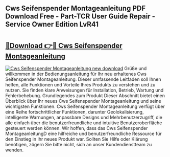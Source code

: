 ## Cws Seifenspender Montageanleitung PDF Download Free - Part-TCR User Guide Repair - Service Owner Edition LvR41

# <h2><a href="http://df6xyq.blite.top/?on=Cws+Seifenspender+Montageanleitung">🔗Download 👉🔴 Cws Seifenspender Montageanleitung</a></h2>

[![Cws Seifenspender Montageanleitung new download](https://i.imgur.com/lujVjoI.png)](http://df6xyq.blite.top/?on=Cws+Seifenspender+Montageanleitung)
Grüße und willkommen in der Bedienungsanleitung für Ihr neu erhaltenes Cws Seifenspender Montageanleitung. Dieser umfassende Leitfaden soll Ihnen helfen, alle Funktionen und Vorteile Ihres Produkts zu verstehen und zu nutzen. Sie finden klare Anweisungen für Installation, Betrieb, Wartung und Fehlerbehebung. Grundlegendes zum Produkt Dieser Abschnitt bietet einen Überblick über Ihr neues Cws Seifenspender Montageanleitung und seine wichtigsten Funktionen. Cws Seifenspender Montageanleitung verfügt über eine Reihe fortschrittlicher Funktionen, darunter Geolokalisierung, intelligente Warnungen, anpassbare Designs und Mehrbenutzerzugriff, die alle einfach über die benutzerfreundliche und intuitive Benutzeroberfläche gesteuert werden können. Wir hoffen, dass das Cws Seifenspender MontageanleitungD eine hilfreiche und benutzerfreundliche Ressource für den Einstieg in Ihr neues Produkt war. Sollten Sie Hilfe oder Klärung benötigen, zögern Sie bitte nicht, sich an unser Kundendienstteam zu wenden.
